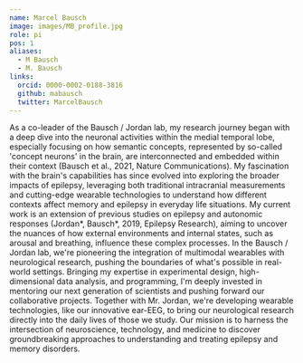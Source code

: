 ```yaml
---
name: Marcel Bausch
image: images/MB_profile.jpg
role: pi
pos: 1
aliases:
  - M Bausch
  - M. Bausch
links:
  orcid: 0000-0002-0188-3816
  github: mabausch
  twitter: MarcelBausch
---
```


As a co-leader of the Bausch / Jordan lab, my research journey began with a deep dive into the neuronal activities within the medial temporal lobe, especially focusing on how semantic concepts, represented by so-called 'concept neurons' in the brain, are interconnected and embedded within their context (Bausch et al., 2021, Nature Communications).  My fascination with the brain's capabilities has since evolved into exploring the broader impacts of epilepsy, leveraging both traditional intracranial measurements and cutting-edge wearable technologies to understand how different contexts affect memory and epilepsy in everyday life situations.
My current work is an extension of previous studies on epilepsy and autonomic responses (Jordan*, Bausch*, 2019, Epilepsy Research), aiming to uncover the nuances of how external environments and internal states, such as arousal and breathing, influence these complex processes. In the Bausch / Jordan lab, we're pioneering the integration of multimodal wearables with neurological research, pushing the boundaries of what's possible in real-world settings.
Bringing my expertise in experimental design, high-dimensional data analysis, and programming, I'm deeply invested in mentoring our next generation of scientists and pushing forward our collaborative projects. Together with Mr. Jordan, we're developing wearable technologies, like our innovative ear-EEG, to bring our neurological research directly into the daily lives of those we study. Our mission is to harness the intersection of neuroscience, technology, and medicine to discover groundbreaking approaches to understanding and treating epilepsy and memory disorders.
